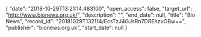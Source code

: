 {
  "date": "2018-10-29T13:21:14.483100", 
  "open_access": false, 
  "target_url": "http://www.bionews.org.uk/", 
  "description": "", 
  "end_date": null, 
  "title": "Bio News", 
  "record_id": "20181029T132114/EcsTzJ4GJsRn7DREhzvOBw==", 
  "publisher": "bionews.org.uk", 
  "start_date": null
}

